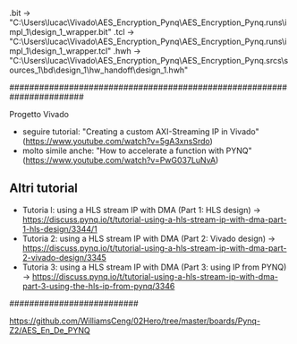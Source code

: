 .bit -> "C:\Users\lucac\Vivado\AES_Encryption_Pynq\AES_Encryption_Pynq.runs\impl_1\design_1_wrapper.bit"
.tcl -> "C:\Users\lucac\Vivado\AES_Encryption_Pynq\AES_Encryption_Pynq.runs\impl_1\design_1_wrapper.tcl"
.hwh -> "C:\Users\lucac\Vivado\AES_Encryption_Pynq\AES_Encryption_Pynq.srcs\sources_1\bd\design_1\hw_handoff\design_1.hwh"


#######################################################################

Progetto Vivado

- seguire tutorial: "Creating a custom AXI-Streaming IP in Vivado" (https://www.youtube.com/watch?v=5gA3xnsSrdo)
- molto simile anche: "How to accelerate a function with PYNQ" (https://www.youtube.com/watch?v=PwG037LuNvA)


## Altri tutorial
- Tutoria l: using a HLS stream IP with DMA (Part 1: HLS design)          ->  https://discuss.pynq.io/t/tutorial-using-a-hls-stream-ip-with-dma-part-1-hls-design/3344/1
- Tutoria 2: using a HLS stream IP with DMA (Part 2: Vivado design)       ->  https://discuss.pynq.io/t/tutorial-using-a-hls-stream-ip-with-dma-part-2-vivado-design/3345
- Tutoria 3: using a HLS stream IP with DMA (Part 3: using IP from PYNQ)  -> https://discuss.pynq.io/t/tutorial-using-a-hls-stream-ip-with-dma-part-3-using-the-hls-ip-from-pynq/3346


##########################

https://github.com/WilliamsCeng/02Hero/tree/master/boards/Pynq-Z2/AES_En_De_PYNQ






